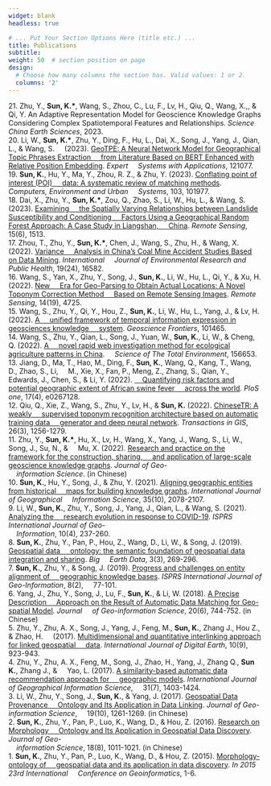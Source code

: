 ```yaml
---
widget: blank
headless: true

# ... Put Your Section Options Here (title etc.) ...
title: Publications
subtitle:
weight: 50  # section position on page
design:
  # Choose how many columns the section has. Valid values: 1 or 2.
  columns: '2'
---
```

21\. Zhu, Y., **Sun, K.\***, Wang, S., Zhou, C., Lu, F., Lv, H., Qiu, Q., Wang, X.,, & Qi, Y. An Adaptive Representation Model for Geoscience Knowledge Graphs Considering Complex Spatiotemporal Features and Relationships. *Science China Earth Sciences*, 2023.  
20\. Li, W., **Sun, K.\***, Zhu, Y., Ding, F., Hu, L., Dai, X., Song, J., Yang, J., Qian, L., & Wang, S. &nbsp;&nbsp;&nbsp;&nbsp;(2023). [GeoTPE: A Neural Network Model for Geographical Topic Phrases Extraction &nbsp;&nbsp;&nbsp;&nbsp;from Literature Based on BERT Enhanced with Relative Position Embedding](https://www.sciencedirect.com/science/article/abs/pii/S0957417423015798). *Expert &nbsp;&nbsp;&nbsp;&nbsp;Systems with Applications*, 121077.  
19\. **Sun, K.**, Hu, Y., Ma, Y., Zhou, R. Z., & Zhu, Y. (2023). [Conflating point of interest (POI) &nbsp;&nbsp;&nbsp;&nbsp;data: A systematic review of matching methods](https://www.sciencedirect.com/science/article/abs/pii/S0198971523000406). *Computers, Environment and Urban &nbsp;&nbsp;&nbsp;&nbsp;Systems*, 103, 101977.  
18\. Dai, X., Zhu, Y., **Sun, K.\***, Zou, Q., Zhao, S., Li, W., Hu, L., & Wang, S. (2023). [Examining &nbsp;&nbsp;&nbsp;&nbsp;the Spatially Varying Relationships between Landslide Susceptibility and Conditioning &nbsp;&nbsp;&nbsp;&nbsp;Factors Using a Geographical Random Forest Approach: A Case Study in Liangshan, &nbsp;&nbsp;&nbsp;&nbsp;China](https://www.mdpi.com/2072-4292/15/6/1513). *Remote Sensing*, 15(6), 1513.  
17\. Zhou, T., Zhu, Y., **Sun, K.\***, Chen, J., Wang, S., Zhu, H., & Wang, X. (2022). [Variance &nbsp;&nbsp;&nbsp;&nbsp;Analysis in China’s Coal Mine Accident Studies Based on Data Mining](https://github.com/sunkai-8304/papers/blob/main/ijerph-19-16582.pdf). *International &nbsp;&nbsp;&nbsp;&nbsp;Journal of Environmental Research and Public Health*, 19(24), 16582.  
16\. Wang, S., Yan, X., Zhu, Y., Song, J., **Sun, K.**, Li, W., Hu, L., Qi, Y., & Xu, H. (2022). [New &nbsp;&nbsp;&nbsp;&nbsp;Era for Geo-Parsing to Obtain Actual Locations: A Novel Toponym Correction Method &nbsp;&nbsp;&nbsp;&nbsp;Based on Remote Sensing Images](https://github.com/sunkai-8304/papers/blob/main/remotesensing-14-04725-v3.pdf). *Remote Sensing*, 14(19), 4725.  
15\. Wang, S., Zhu, Y., Qi, Y., Hou, Z., **Sun, K.**, Li, W., Hu, L., Yang, J., & Lv, H. (2022). [A &nbsp;&nbsp;&nbsp;&nbsp;unified framework of temporal information expression in geosciences knowledge &nbsp;&nbsp;&nbsp;&nbsp;system](https://github.com/sunkai-8304/papers/blob/main/1-s2.0-S1674987122001189-main.pdf). *Geoscience Frontiers*, 101465.  
14\. Wang, S., Zhu, Y., Qian, L., Song, J., Yuan, W., **Sun, K.**, Li, W., & Cheng, Q. (2022). [A &nbsp;&nbsp;&nbsp;&nbsp;novel rapid web investigation method for ecological agriculture patterns in China](https://www.sciencedirect.com/science/article/abs/pii/S0048969722037500). *&nbsp;&nbsp;&nbsp;&nbsp;Science of The Total Environment*, 156653.   
13\. Jiang, D., Ma, T., Hao, M., Ding, F., **Sun, K.**, Wang, Q., Kang, T., Wang, D., Zhao, S., Li, &nbsp;&nbsp;&nbsp;&nbsp;M., Xie, X., Fan, P., Meng, Z., Zhang, S., Qian, Y., Edwards, J., Chen, S., & Li, Y. (2022). [&nbsp;&nbsp;&nbsp;&nbsp;Quantifying risk factors and potential geographic extent of African swine fever &nbsp;&nbsp;&nbsp;&nbsp;across the world](https://github.com/sunkai-8304/papers/blob/main/journal.pone.0267128.pdf). *PloS one*, 17(4), e0267128.  
12\. Qiu, Q., Xie, Z., Wang, S., Zhu, Y., Lv, H., & **Sun, K.** (2022). [ChineseTR: A weakly &nbsp;&nbsp;&nbsp;&nbsp;supervised toponym recognition architecture based on automatic training data &nbsp;&nbsp;&nbsp;&nbsp;generator and deep neural network](https://onlinelibrary.wiley.com/doi/abs/10.1111/tgis.12902). *Transactions in GIS*, 26(3), 1256-1279.  
11\. Zhu, Y., **Sun, K.\***, Hu, X., Lv, H., Wang, X., Yang, J., Wang, S., Li, W., Song, J., Su, N., & &nbsp;&nbsp;&nbsp;&nbsp;Mu, X. (2022). [Research and practice on the framework for the construction, sharing, &nbsp;&nbsp;&nbsp;&nbsp;and application of large-scale geoscience knowledge graphs](https://kns.cnki.net/kcms2/article/abstract?v=3uoqIhG8C45S0n9fL2suRadTyEVl2pW9UrhTDCdPD67jdIgJEUBVkpQ5fGS3jVevqCkUg_VgLBSQVAJbnaHaqmvIY68tyL8t&uniplatform=NZKPT). *Journal of Geo-  
&nbsp;&nbsp;&nbsp;&nbsp;information Science*. (in Chinese)    
10\. **Sun, K.**, Hu, Y., Song, J., & Zhu, Y. (2021). [Aligning geographic entities from historical &nbsp;&nbsp;&nbsp;&nbsp;maps for building knowledge graphs](https://github.com/sunkai-8304/papers/blob/main/2020_IJGIS_MapGraph.pdf). *International Journal of Geographical &nbsp;&nbsp;&nbsp;&nbsp;Information Science*, 35(10), 2078-2107.  
9\. Li, W., **Sun, K.**, Zhu, Y., Song, J., Yang, J., Qian, L., & Wang, S. (2021). [Analyzing the &nbsp;&nbsp;&nbsp;&nbsp;research evolution in response to COVID-19](https://github.com/sunkai-8304/papers/blob/main/ijgi-10-00237.pdf). *ISPRS International Journal of Geo-  
&nbsp;&nbsp;&nbsp;&nbsp;Information*, 10(4), 237-260.  
8\. **Sun, K.**, Zhu, Y., Pan, P., Hou, Z., Wang, D., Li, W., & Song, J. (2019). [Geospatial data &nbsp;&nbsp;&nbsp;&nbsp;ontology: the semantic foundation of geospatial data integration and sharing](https://github.com/sunkai-8304/papers/blob/main/Geoontology.pdf). *Big &nbsp;&nbsp;&nbsp;&nbsp;Earth Data*, 3(3), 269-296.  
7\.  **Sun, K.**, Zhu, Y., & Song, J. (2019). [Progress and challenges on entity alignment of &nbsp;&nbsp;&nbsp;&nbsp;geographic knowledge bases](https://github.com/sunkai-8304/papers/blob/main/ijgi-08-00077-v2.pdf). *ISPRS International Journal of Geo-Information*, 8(2), &nbsp;&nbsp;&nbsp;&nbsp;77-101.  
6\. Yang, J., Zhu, Y., Song, J., Lu, F., **Sun, K.**, & Li, W. (2018). [A Precise Description &nbsp;&nbsp;&nbsp;&nbsp;Approach on the Result of Automatic Data Matching for Geo-spatial Model](https://kns.cnki.net/kcms2/article/abstract?v=3uoqIhG8C44YLTlOAiTRKibYlV5Vjs7i0-kJR0HYBJ80QN9L51zrPyIFJyFxI5zlN7gx9OKK2HHyUoZRXb3edemsgjEfCX6O&uniplatform=NZKPT). *Journal &nbsp;&nbsp;&nbsp;&nbsp;of Geo-information Science*, 20(6), 744-752. (in Chinese)  
5\. Zhu, Y., Zhu, A. X., Song, J., Yang, J., Feng, M., **Sun, K.**, Zhang J., Hou Z., & Zhao, H. &nbsp;&nbsp;&nbsp;&nbsp;(2017). [Multidimensional and quantitative interlinking approach for linked geospatial &nbsp;&nbsp;&nbsp;&nbsp;data](https://www.tandfonline.com/doi/full/10.1080/17538947.2016.1266041). *International Journal of Digital Earth*, 10(9), 923-943.  
4\. Zhu, Y., Zhu, A. X., Feng, M., Song, J., Zhao, H., Yang, J., Zhang Q., **Sun K.**, Zhang J., & &nbsp;&nbsp;&nbsp;&nbsp;Yao, L. (2017). [A similarity-based automatic data recommendation approach for &nbsp;&nbsp;&nbsp;&nbsp;geographic models](https://www.tandfonline.com/doi/abs/10.1080/13658816.2017.1300805). *International Journal of Geographical Information Science*, &nbsp;&nbsp;&nbsp;&nbsp;31(7), 1403-1424.  
3\. Li, W., Zhu, Y., Song, J., **Sun, K.**, & Yang, J. (2017). [Geospatial Data Provenance &nbsp;&nbsp;&nbsp;&nbsp;Ontology and Its Application in Data Linking](https://kns.cnki.net/kcms2/article/abstract?v=3uoqIhG8C44YLTlOAiTRKibYlV5Vjs7iAEhECQAQ9aTiC5BjCgn0RqcmulMbC3muQwUoKz1vcBXO_KgC89mXb12XpTWDiRZq&uniplatform=NZKPT). *Journal of Geo-information Science*, &nbsp;&nbsp;&nbsp;&nbsp;19(10), 1261-1269. (in Chinese)  
2\. **Sun, K.**, Zhu, Y., Pan, P., Luo, K., Wang, D., & Hou, Z. (2016). [Research on Morphology &nbsp;&nbsp;&nbsp;&nbsp;Ontology and Its Application in Geospatial Data Discovery](https://kns.cnki.net/kcms2/article/abstract?v=3uoqIhG8C44YLTlOAiTRKibYlV5Vjs7ijP0rjQD-AVm8oHBO0FTadgaYSZNlZqmZKss_73E-6hrtWwPtIa5i6YxW5rxa-PZT&uniplatform=NZKPT). *Journal of Geo-  
&nbsp;&nbsp;&nbsp;&nbsp;information Science*, 18(8), 1011-1021. (in Chinese)  
1\.	**Sun, K.**, Zhu, Y., Pan, P., Luo, K., Wang, D., & Hou, Z. (2015). [Morphology-ontology of &nbsp;&nbsp;&nbsp;&nbsp;geospatial data and its application in data discovery](https://ieeexplore.ieee.org/document/7378640). *In 2015 23rd International &nbsp;&nbsp;&nbsp;&nbsp;Conference on Geoinformatics*, 1-6.


